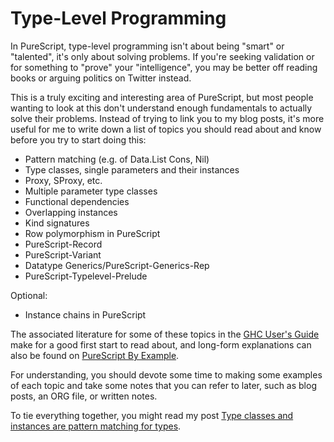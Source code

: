 # Type-Level Programming

In PureScript, type-level programming isn't about being "smart" or "talented", it's only about solving problems. If you're seeking validation or for something to "prove" your "intelligence", you may be better off reading books or arguing politics on Twitter instead.

This is a truly exciting and interesting area of PureScript, but most people wanting to look at this don't understand enough fundamentals to actually solve their problems. Instead of trying to link you to my blog posts, it's more useful for me to write down a list of topics you should read about and know before you try to start doing this:

* Pattern matching (e.g. of Data.List Cons, Nil)
* Type classes, single parameters and their instances
* Proxy, SProxy, etc.
* Multiple parameter type classes
* Functional dependencies
* Overlapping instances
* Kind signatures
* Row polymorphism in PureScript
* PureScript-Record
* PureScript-Variant
* Datatype Generics/PureScript-Generics-Rep
* PureScript-Typelevel-Prelude

Optional:
* Instance chains in PureScript

The associated literature for some of these topics in the [GHC User's Guide](https://downloads.haskell.org/~ghc/latest/docs/html/users_guide/glasgow_exts.html) make for a good first start to read about, and long-form explanations can also be found on [PureScript By Example](https://leanpub.com/purescript/read).

For understanding, you should devote some time to making some examples of each topic and take some notes that you can refer to later, such as blog posts, an ORG file, or written notes.

To tie everything together, you might read my post [Type classes and instances are pattern matching for types](https://qiita.com/kimagure/items/08c59fa21adcd6968ae1).
